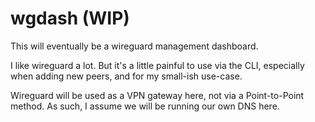 # wgdash (WIP)

This will eventually be a wireguard management dashboard.

I like wireguard a lot. But it's a little painful to use via the CLI,
especially when adding new peers, and for my small-ish use-case.

Wireguard will be used as a VPN gateway here, not via a Point-to-Point method.
As such, I assume we will be running our own DNS here.
